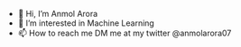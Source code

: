- 👋 Hi, I’m Anmol Arora
- 👀 I’m interested in Machine Learning
- 📫 How to reach me DM me at my twitter @anmolarora07

<!---
anmol-arora07/anmol-arora07 is a ✨ special ✨ repository because its `README.md` (this file) appears on your GitHub profile.
You can click the Preview link to take a look at your changes.
--->

